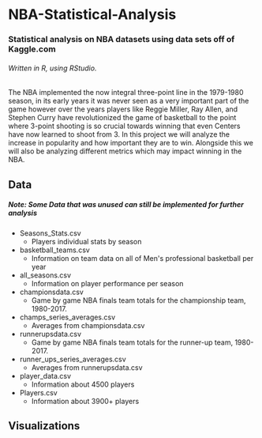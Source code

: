 # NBA-Statistical-Analysis
### Statistical analysis on NBA datasets using data sets off of Kaggle.com
###### Written in R, using RStudio.

The NBA implemented the now integral three-point line in the 1979-1980 season, in its early years it was never seen as a very important part of the game however over the years players like Reggie Miller, Ray Allen, and Stephen Curry have revolutionized the game of basketball to the point where 3-point shooting is so crucial towards winning that even Centers have now learned to shoot from 3. In this project we will analyze the increase in popularity and how important they are to win. Alongside this we will also be analyzing different metrics which may impact winning in the NBA.

## Data
##### Note: Some Data that was unused can still be implemented for further analysis
* Seasons_Stats.csv
  * Players individual stats by season
* basketball_teams.csv
  * Information on team data on all of Men's professional basketball per year
* all_seasons.csv
  * Information on player performance per season
* championsdata.csv
  * Game by game NBA finals team totals for the championship team, 1980-2017.
* champs_series_averages.csv
  * Averages from championsdata.csv
* runnerupsdata.csv
  * Game by game NBA finals team totals for the runner-up team, 1980-2017.
* runner_ups_series_averages.csv
  * Averages from runnerupsdata.csv
* player_data.csv
  * Information about 4500 players
* Players.csv
  * Information about 3900+ players

## Visualizations
